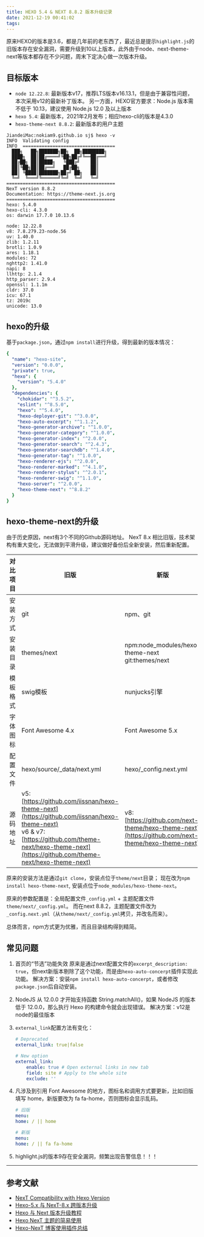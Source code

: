 ```yaml
---
title: HEXO 5.4 & NEXT 8.8.2 版本升级记录
date: 2021-12-19 00:41:02
tags:
---
```


原来HEXO的版本是3.6，都是几年前的老东西了，最近总是提示`highlight.js`的旧版本存在安全漏洞，需要升级到10以上版本，此外由于node、next-theme-next等版本都存在不少问题，周末下定决心做一次版本升级。

## 目标版本

- `node 12.22.8`: 最新版本v17，推荐LTS版本v16.13.1，但是由于兼容性问题，本次采用v12的最新补丁版本。
    另一方面，HEXO官方要求：Node.js 版本需不低于 10.13，建议使用 Node.js 12.0 及以上版本
- `hexo 5.4`: 最新版本，2021年2月发布；相应hexo-cli的版本是4.3.0
- `hexo-theme-next 8.8.2`: 最新版本的用户主题

``` console
JiandeiMac:nokiam9.github.io sj$ hexo -v
INFO  Validating config
INFO  ==================================
  ███╗   ██╗███████╗██╗  ██╗████████╗
  ████╗  ██║██╔════╝╚██╗██╔╝╚══██╔══╝
  ██╔██╗ ██║█████╗   ╚███╔╝    ██║
  ██║╚██╗██║██╔══╝   ██╔██╗    ██║
  ██║ ╚████║███████╗██╔╝ ██╗   ██║
  ╚═╝  ╚═══╝╚══════╝╚═╝  ╚═╝   ╚═╝
========================================
NexT version 8.8.2
Documentation: https://theme-next.js.org
========================================
hexo: 5.4.0
hexo-cli: 4.3.0
os: darwin 17.7.0 10.13.6

node: 12.22.8
v8: 7.8.279.23-node.56
uv: 1.40.0
zlib: 1.2.11
brotli: 1.0.9
ares: 1.18.1
modules: 72
nghttp2: 1.41.0
napi: 8
llhttp: 2.1.4
http_parser: 2.9.4
openssl: 1.1.1m
cldr: 37.0
icu: 67.1
tz: 2019c
unicode: 13.0
```

## hexo的升级

基于`package.json`，通过`npm install`进行升级，得到最新的版本情况：

``` yaml
{
  "name": "hexo-site",
  "version": "0.0.0",
  "private": true,
  "hexo": {
    "version": "5.4.0"
  },
  "dependencies": {
    "chokidar": "^3.5.2",
    "eslint": "^8.5.0",
    "hexo": "^5.4.0",
    "hexo-deployer-git": "^3.0.0",
    "hexo-auto-excerpt": "^1.1.2",
    "hexo-generator-archive": "^1.0.0",
    "hexo-generator-category": "^1.0.0",
    "hexo-generator-index": "^2.0.0",
    "hexo-generator-search": "^2.4.3",
    "hexo-generator-searchdb": "^1.4.0",
    "hexo-generator-tag": "^1.0.0",
    "hexo-renderer-ejs": "^2.0.0",
    "hexo-renderer-marked": "^4.1.0",
    "hexo-renderer-stylus": "^2.0.1",
    "hexo-renderer-swig": "^1.1.0",
    "hexo-server": "^2.0.0",
    "hexo-theme-next": "^8.8.2"
  }
}
```

## hexo-theme-next的升级

由于历史原因，next有3个不同的Github源码地址。
NexT 8.x 相比旧版，技术架构有重大变化，无法做到平滑升级，建议做好备份后全新安装，然后重新配置。

|对比项目|旧版|新版|
|-|-|-|
|安装方式|git|npm、git|
|安装目录|themes/next|npm:node_modules/hexo-theme-next <br> git:themes/next|
|模板格式|swig模板|nunjucks引擎|
|字体图标|Font Awesome 4.x|Font Awesome 5.x|
|配置文件|hexo/source/_data/next.yml|hexo/_config.next.yml|
|源码地址|v5:[https://github.com/iissnan/hexo-theme-next](https://github.com/iissnan/hexo-theme-next) <br> v6 & v7:[https://github.com/theme-next/hexo-theme-next](https://github.com/theme-next/hexo-theme-next)| v8:[https://github.com/next-theme/hexo-theme-next](https://github.com/next-theme/hexo-theme-next)|

原来的安装方法是通过`git clone`，安装点位于`theme/next`目录；
现在改为`npm install hexo-theme-next`, 安装点位于`node_modules/hexo-theme-next`。

原来的参数配置是：全局配置文件`_config.yml` + 主题配置文件`theme/next/_config.yml`。
而在next 8.8.2，主题配置文件改为`_config.next.yml`（从`theme/next/_config.yml`拷贝，并改名而来）。

总体而言，npm方式更为优雅，而且目录结构得到精简。

## 常见问题

1. 首页的“节选”功能失效
    原来是通过next配置文件的`excerpt_description: true`，但next新版本剔除了这个功能，而是由`hexo-auto-concerpt`插件实现此功能。
    解决方案：安装`npm install hexo-auto-concerpt`，或者修改`package.json`后自动安装。

2. NodeJS 从 12.0.0 才开始支持函数 String.matchAll()，如果 NodeJS 的版本低于 12.0.0，那么执行 Hexo 的构建命令就会出现错误。
   解决方案：v12是node的最佳版本

3. `external_link`配置方法有变化：

    ``` yaml
    # Deprecated
    external_link: true|false

    # New option
    external_link:
        enable: true # Open external links in new tab
        field: site # Apply to the whole site
        exclude: ''
    ```

4. 凡涉及到引用 Font Awesome 的地方，图标名和调用方式要更新，比如旧版填写 home，新版要改为 fa fa-home，否则图标会显示乱码。

    ``` yaml
    # 旧版
    menu:
    home: / || home

    # 新版
    menu:
    home: / || fa fa-home
    ```

5. highlight.js的版本9存在安全漏洞，频繁出现告警信息！！！

---

## 参考文献

- [NexT Compatibility with Hexo Version](https://theme-next.js.org/docs/getting-started/upgrade.html)
- [Hexo-5.x 与 NexT-8.x 跨版本升级](https://www.imczw.com/post/tech/hexo5-next8-updated.html)
- [Hexo 与 Next 版本升级教程](https://www.techgrow.cn/posts/d1f06120.html)
- [Hexo NexT 主题的简易使用](https://www.jianshu.com/p/ccb61a511f9a)
- [Hexo-NexT 博客使用插件总结](https://www.yousazoe.top/archives/c12c9c40.html)